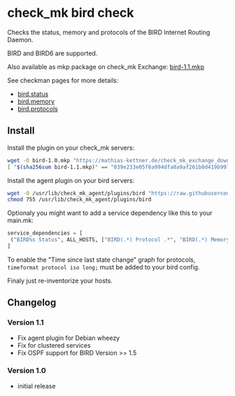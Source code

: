 # check_mk bird check

Checks the status, memory and protocols of the BIRD Internet Routing Daemon.

BIRD and BIRD6 are supported.

Also available as mkp package on check_mk Exchange: [bird-1.1.mkp](https://mathias-kettner.de/check_mk_exchange_file.php?HTML=&file=bird-1.1.mkp)

See checkman pages for more details:

* [bird.status](checkman/bird.status)
* [bird.memory](checkman/bird.memory)
* [bird.protocols](checkman/bird.protocols)

## Install
Install the plugin on your check_mk servers:
```bash
wget -O bird-1.0.mkp "https://mathias-kettner.de/check_mk_exchange_download.php?HTML=&file=bird-1.1.mkp"
[ "$(sha256sum bird-1.1.mkp)" == "039e233e05f6a994dfa0a9af261b0d419b9972ca3e50d06457c6274f38656e13  bird-1.1.mkp" ] && check_mk -vP install bird-1.1.mkp
```

Install the agent plugin on your bird servers:
```bash
wget -O /usr/lib/check_mk_agent/plugins/bird "https://raw.githubusercontent.com/freddy36/check_mk_extensions/master/bird/agents/plugins/bird"
chmod 755 /usr/lib/check_mk_agent/plugins/bird
```

Optionaly you might want to add a service dependency like this to your main.mk:
```python
service_dependencies = [
 ("BIRD%s Status", ALL_HOSTS, ["BIRD(.*) Protocol .*", "BIRD(.*) Memory"]),
]
```

To enable the "Time since last state change" graph for protocols, ``timeformat protocol iso long;`` must be added to your bird config.

Finaly just re-inventorize your hosts.

## Changelog
### Version 1.1

 * Fix agent plugin for Debian wheezy
 * Fix for clustered services
 * Fix OSPF support for BIRD Version >= 1.5
 
### Version 1.0

 * initial release
 
